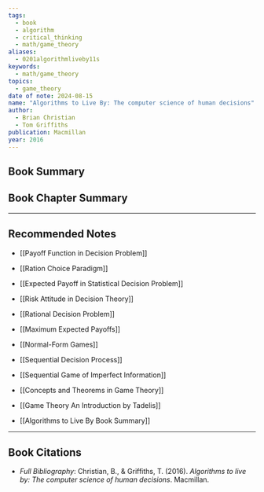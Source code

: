 ```yaml
---
tags:
  - book
  - algorithm
  - critical_thinking
  - math/game_theory
aliases:
  - 0201algorithmliveby11s
keywords:
  - math/game_theory
topics:
  - game_theory
date of note: 2024-08-15
name: "Algorithms to Live By: The computer science of human decisions"
author:
  - Brian Christian
  - Tom Griffiths
publication: Macmillan
year: 2016
---
```


## Book Summary



## Book Chapter Summary





-----------
##  Recommended Notes



- [[Payoff Function in Decision Problem]]
- [[Ration Choice Paradigm]]
- [[Expected Payoff in Statistical Decision Problem]]
- [[Risk Attitude in Decision Theory]]
- [[Rational Decision Problem]]
- [[Maximum Expected Payoffs]]
- [[Normal-Form Games]]

- [[Sequential Decision Process]]
- [[Sequential Game of Imperfect Information]]

- [[Concepts and Theorems in Game Theory]]


- [[Game Theory An Introduction by Tadelis]]

- [[Algorithms to Live By Book Summary]]


----------
## Book Citations

- *Full Bibliography*: Christian, B., & Griffiths, T. (2016). _Algorithms to live by: The computer science of human decisions_. Macmillan.

